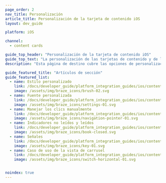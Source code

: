 ```yaml
---
page_order: 2
nav_title: Personalización
article_title: Personalización de la tarjeta de contenido iOS
layout: dev_guide

platform: iOS

channel:
  - content cards

guide_top_header: "Personalización de la tarjeta de contenido iOS"
guide_top_text: "La personalización de las tarjetas de contenido y de la fuente en la que se encuentran debe hacerse durante el proceso de integración. Antes de personalizar, los desarrolladores deben trabajar con su equipo de marketing para determinar qué enfoque de personalización funciona mejor para las necesidades de tu marca. En Braze, destacamos tres enfoques de la personalización basados en el nivel asociado de esfuerzo y flexibilidad proporcionado: gatear, caminar o correr. Obtén más información sobre estos <a href='/docs/user_guide/message_building_by_channel/content_cards/customize/#customization-approaches'>métodos de personalización</a> en nuestra guía del usuario."
description: "Esta página de destino cubre las opciones de personalización de la tarjeta de contenido del SDK de Braze para iOS, como el estilo personalizado, la personalización de la fuente, el manejo de los clics, los indicadores no leídos y leídos, y mucho más."

guide_featured_title: "Artículos de sección"
guide_featured_list:
  - name: Estilo personalizado
    link: /docs/developer_guide/platform_integration_guides/ios/content_cards/customization/custom_styling/
    image: /assets/img/braze_icons/brush-02.svg
  - name: Fuente personalizada
    link: /docs/developer_guide/platform_integration_guides/ios/content_cards/customization/customizing_feed/
    image: /assets/img/braze_icons/settings-01.svg
  - name: Manejar los clics manualmente
    link: /docs/developer_guide/platform_integration_guides/ios/content_cards/customization/handling_clicks_manually/
    image: /assets/img/braze_icons/navigation-pointer-01.svg
  - name: Indicadores no leídos y leídos
    link: /docs/developer_guide/platform_integration_guides/ios/content_cards/customization/read_unread_indicators/
    image: /assets/img/braze_icons/book-closed.svg
  - name: Señales
    link: /docs/developer_guide/platform_integration_guides/ios/content_cards/customization/badges/
    image: /assets/img/braze_icons/key-01.svg
  - name: Caso de uso de la vista de carrusel
    link: /docs/developer_guide/platform_integration_guides/ios/content_cards/customization/use_cases/carousel_view/
    image: /assets/img/braze_icons/switch-horizontal-01.svg


noindex: true
---
```

<br><br>